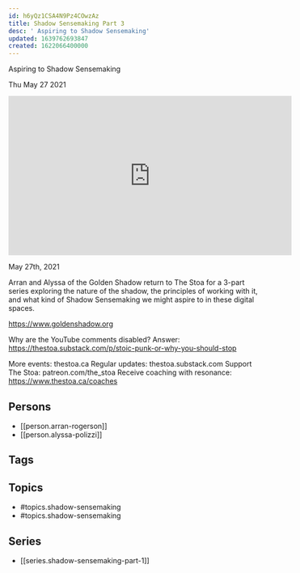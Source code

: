 ```yaml
---
id: h6yQz1CSA4N9Pz4COwzAz
title: Shadow Sensemaking Part 3
desc: ' Aspiring to Shadow Sensemaking'
updated: 1639762693847
created: 1622066400000
---
```



 Aspiring to Shadow Sensemaking

Thu May 27 2021

<iframe width="560" height="315" src="https://www.youtube.com/embed/FfWqX_Dl05k" title="Shadow Sensemaking Part 3: Aspiring to Shadow Sensemaking w/ Arran Rogerson and Alyssa Polizzi" frameborder="0" allow="accelerometer; autoplay; clipboard-write; encrypted-media; gyroscope; picture-in-picture" allowfullscreen ></iframe>

May 27th, 2021

Arran and Alyssa of the Golden Shadow return to The Stoa for a 3-part series exploring the nature of the shadow, the principles of working with it, and what kind of Shadow Sensemaking we might aspire to in these digital spaces.

https://www.goldenshadow.org

Why are the YouTube comments disabled? Answer: https://thestoa.substack.com/p/stoic-punk-or-why-you-should-stop

More events: thestoa.ca
Regular updates: thestoa.substack.com
Support The Stoa: patreon.com/the_stoa
Receive coaching with resonance: https://www.thestoa.ca/coaches

## Persons

- [[person.arran-rogerson]]
- [[person.alyssa-polizzi]]

## Tags



## Topics

- #topics.shadow-sensemaking
- #topics.shadow-sensemaking

## Series

- [[series.shadow-sensemaking-part-1]]

